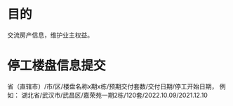 # 目的
交流房产信息，维护业主权益。
# 停工楼盘信息提交
省（直辖市）/市/区/楼盘名称x期x栋/预期交付套数/交付日期/停工开始日期， 例如： 湖北省/武汉市/武昌区/嘉荣苑一期2栋/120套/2022.10.09/2021.12.10

